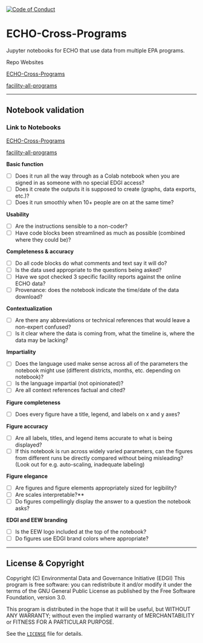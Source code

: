  [![Code of Conduct](https://img.shields.io/badge/%E2%9D%A4-code%20of%20conduct-blue.svg?style=flat)](https://github.com/edgi-govdata-archiving/overview/blob/master/CONDUCT.md)

# ECHO-Cross-Programs
Jupyter notebooks for ECHO that use data from multiple
EPA programs.

Repo Websites

[ECHO-Cross-Programs](https://colab.research.google.com/github/edgi-govdata-archiving/ECHO-Cross-Program/blob/database-views/ECHO-Cross-Programs.ipynb)

[facility-all-programs](https://colab.research.google.com/github/edgi-govdata-archiving/ECHO-Cross-Program/blob/master/facility-all-programs.ipynb)

---

## Notebook validation
### Link to Notebooks
[ECHO-Cross-Programs](https://colab.research.google.com/github/edgi-govdata-archiving/ECHO-Cross-Program/blob/database-views/ECHO-Cross-Programs.ipynb)

[facility-all-programs](https://colab.research.google.com/github/edgi-govdata-archiving/ECHO-Cross-Program/blob/master/facility-all-programs.ipynb)

**Basic function**
- [ ] Does it run all the way through as a Colab notebook when you are signed in as someone with no special EDGI access?
- [ ] Does it create the outputs it is supposed to create (graphs, data exports, etc.)?
- [ ] Does it run smoothly when 10+ people are on at the same time?

**Usability**
- [ ] Are the instructions sensible to a non-coder?
- [ ] Have code blocks been streamlined as much as possible (combined where they could be)?

**Completeness & accuracy**
- [ ] Do all code blocks do what comments and text say it will do?
- [ ] Is the data used appropriate to the questions being asked?
- [ ] Have we spot checked 3 specific facility reports against the online ECHO data?
- [ ] Provenance: does the notebook indicate the time/date of the data download? 

**Contextualization**
- [ ] Are there any abbreviations or technical references that would leave a non-expert confused?
- [ ] Is it clear where the data is coming from, what the timeline is, where the data may be lacking?

**Impartiality**
- [ ] Does the language used make sense across all of the parameters the notebook might use (different districts, months, etc. depending on notebook)?
- [ ] Is the language impartial (not opinionated)?
- [ ] Are all context references factual and cited?

**Figure completeness**
- [ ] Does every figure have a title, legend, and labels on x and y axes?

**Figure accuracy**
- [ ] Are all labels, titles, and legend items accurate to what is being displayed?
- [ ] If this notebook is run across widely varied parameters, can the figures from different runs be directly compared without being misleading? (Look out for e.g. auto-scaling, inadequate labeling)

**Figure elegance**
- [ ] Are figures and figure elements appropriately sized for legibility?
- [ ] Are scales interpretable?**
- [ ] Do figures compellingly display the answer to a question the notebook asks?

**EDGI and EEW branding**
- [ ] Is the EEW logo included at the top of the notebook?
- [ ] Do figures use EDGI brand colors where appropriate?

---

## License & Copyright

Copyright (C) <year> Environmental Data and Governance Initiative (EDGI)
This program is free software: you can redistribute it and/or modify it under the terms of the GNU General Public License as published by the Free Software Foundation, version 3.0.

This program is distributed in the hope that it will be useful, but WITHOUT ANY WARRANTY; without even the implied warranty of MERCHANTABILITY or FITNESS FOR A PARTICULAR PURPOSE.

See the [`LICENSE`](/LICENSE) file for details.
